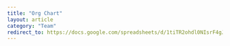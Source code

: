 ```yaml
---
title: "Org Chart"
layout: article
category: "Team"
redirect_to: https://docs.google.com/spreadsheets/d/1tiTR2ohdl0NIsrF4gJjNipEZ0z0oq1pOFWYjHg8Tbi0/edit#gid=0
---
```

